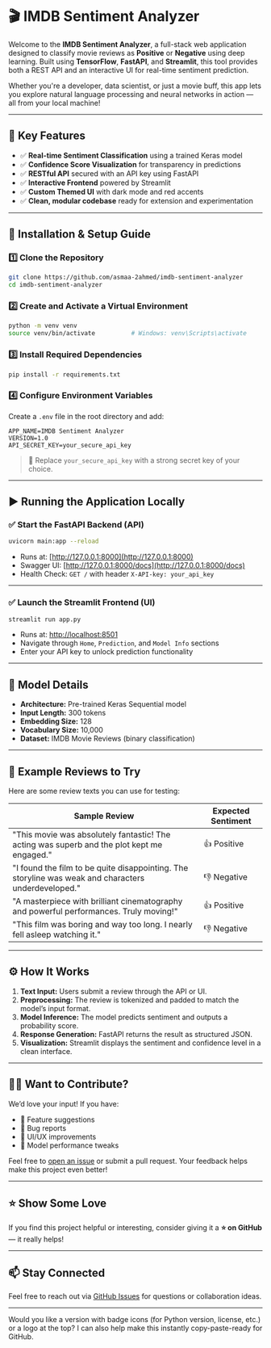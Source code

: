 # 🎬 IMDB Sentiment Analyzer

Welcome to the **IMDB Sentiment Analyzer**, a full-stack web application designed to classify movie reviews as **Positive** or **Negative** using deep learning. Built using **TensorFlow**, **FastAPI**, and **Streamlit**, this tool provides both a REST API and an interactive UI for real-time sentiment prediction.

Whether you're a developer, data scientist, or just a movie buff, this app lets you explore natural language processing and neural networks in action — all from your local machine!

---

## 🌟 Key Features

- ✅ **Real-time Sentiment Classification** using a trained Keras model  
- ✅ **Confidence Score Visualization** for transparency in predictions  
- ✅ **RESTful API** secured with an API key using FastAPI  
- ✅ **Interactive Frontend** powered by Streamlit  
- ✅ **Custom Themed UI** with dark mode and red accents  
- ✅ **Clean, modular codebase** ready for extension and experimentation  

---

## 🚀 Installation & Setup Guide

### 1️⃣ Clone the Repository
```bash
git clone https://github.com/asmaa-2ahmed/imdb-sentiment-analyzer
cd imdb-sentiment-analyzer
```

### 2️⃣ Create and Activate a Virtual Environment
```bash
python -m venv venv
source venv/bin/activate          # Windows: venv\Scripts\activate
```

### 3️⃣ Install Required Dependencies
```bash
pip install -r requirements.txt
```

### 4️⃣ Configure Environment Variables
Create a `.env` file in the root directory and add:
```
APP_NAME=IMDB Sentiment Analyzer
VERSION=1.0
API_SECRET_KEY=your_secure_api_key
```
> 🔐 Replace `your_secure_api_key` with a strong secret key of your choice.

---

## ▶️ Running the Application Locally

### ✅ Start the FastAPI Backend (API)
```bash
uvicorn main:app --reload
```
- Runs at: [http://127.0.0.1:8000](http://127.0.0.1:8000)  
- Swagger UI: [http://127.0.0.1:8000/docs](http://127.0.0.1:8000/docs)  
- Health Check: `GET /` with header `X-API-key: your_api_key`

---

### ✅ Launch the Streamlit Frontend (UI)
```bash
streamlit run app.py
```
- Runs at: [http://localhost:8501](http://localhost:8501)  
- Navigate through `Home`, `Prediction`, and `Model Info` sections  
- Enter your API key to unlock prediction functionality

---

## 🧠 Model Details

- **Architecture:** Pre-trained Keras Sequential model  
- **Input Length:** 300 tokens  
- **Embedding Size:** 128  
- **Vocabulary Size:** 10,000  
- **Dataset:** IMDB Movie Reviews (binary classification)

---

## 🧪 Example Reviews to Try

Here are some review texts you can use for testing:

| Sample Review                                                                                   | Expected Sentiment |
|--------------------------------------------------------------------------------------------------|---------------------|
| "This movie was absolutely fantastic! The acting was superb and the plot kept me engaged."       | 👍 Positive          |
| "I found the film to be quite disappointing. The storyline was weak and characters underdeveloped." | 👎 Negative       |
| "A masterpiece with brilliant cinematography and powerful performances. Truly moving!"           | 👍 Positive          |
| "This film was boring and way too long. I nearly fell asleep watching it."                       | 👎 Negative          |

---

## ⚙️ How It Works

1. **Text Input:** Users submit a review through the API or UI.
2. **Preprocessing:** The review is tokenized and padded to match the model’s input format.
3. **Model Inference:** The model predicts sentiment and outputs a probability score.
4. **Response Generation:** FastAPI returns the result as structured JSON.
5. **Visualization:** Streamlit displays the sentiment and confidence level in a clean interface.

---

## 🙋‍♂️ Want to Contribute?

We’d love your input! If you have:

- 🔧 Feature suggestions  
- 🐞 Bug reports  
- 🎨 UI/UX improvements  
- 🧪 Model performance tweaks  

Feel free to [open an issue](https://github.com/asmaa-2ahmed/imdb-sentiment-analyzer) or submit a pull request. Your feedback helps make this project even better!

---

## ⭐ Show Some Love

If you find this project helpful or interesting, consider giving it a **⭐ on GitHub** — it really helps!

---

## 📫 Stay Connected

Feel free to reach out via [GitHub Issues](https://github.com/asmaa-2ahmed/imdb-sentiment-analyzer) for questions or collaboration ideas.

---

Would you like a version with badge icons (for Python version, license, etc.) or a logo at the top? I can also help make this instantly copy-paste-ready for GitHub.
